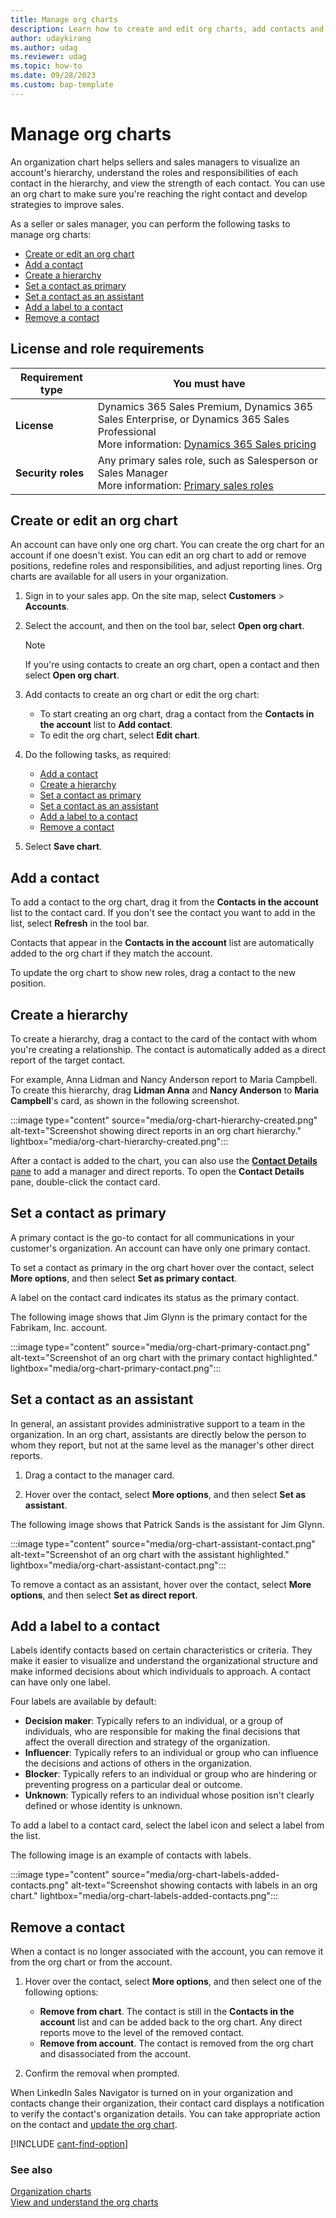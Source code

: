 ```yaml
---
title: Manage org charts
description: Learn how to create and edit org charts, add contacts and labels, and create a hierarchy to help sellers gain insights into their customers' organizational structure and identify key decision-makers.
author: udaykirang
ms.author: udag
ms.reviewer: udag
ms.topic: how-to
ms.date: 09/28/2023
ms.custom: bap-template
---
```


# Manage org charts

An organization chart helps sellers and sales managers to visualize an account's hierarchy, understand the roles and responsibilities of each contact in the hierarchy, and view the strength of each contact. You can use an org chart to make sure you're reaching the right contact and develop strategies to improve sales.

As a seller or sales manager, you can perform the following tasks to manage org charts:

- [Create or edit an org chart](#create-or-edit-an-org-chart)
- [Add a contact](#add-a-contact)
- [Create a hierarchy](#create-a-hierarchy)
- [Set a contact as primary](#set-a-contact-as-primary)
- [Set a contact as an assistant](#set-a-contact-as-an-assistant)
- [Add a label to a contact](#add-a-label-to-a-contact)
- [Remove a contact](#remove-a-contact)

## License and role requirements

| Requirement type | You must have |
|-----------------------|---------|
| **License** | Dynamics 365 Sales Premium, Dynamics 365 Sales Enterprise, or Dynamics 365 Sales Professional<br/>More information: [Dynamics 365 Sales pricing](https://dynamics.microsoft.com/sales/pricing/) |
| **Security roles** | Any primary sales role, such as Salesperson or Sales Manager<br/>More information: [Primary sales roles](security-roles-for-sales.md#primary-sales-roles)|

## Create or edit an org chart

An account can have only one org chart. You can create the org chart for an account if one doesn't exist. You can edit an org chart to add or remove positions, redefine roles and responsibilities, and adjust reporting lines. Org charts are available for all users in your organization.

1. Sign in to your sales app. On the site map, select **Customers** > **Accounts**.
1. Select the account, and then on the tool bar, select **Open org chart**.

   > [!NOTE]
   > If you're using contacts to create an org chart, open a contact and then select **Open org chart**.

1. Add contacts to create an org chart or edit the org chart:

   - To start creating an org chart, drag a contact from the **Contacts in the account** list to **Add contact**.
   - To edit the org chart, select **Edit chart**.

1. Do the following tasks, as required:

    - [Add a contact](#add-a-contact)
    - [Create a hierarchy](#create-a-hierarchy)
    - [Set a contact as primary](#set-a-contact-as-primary)
    - [Set a contact as an assistant](#set-a-contact-as-an-assistant)
    - [Add a label to a contact](#add-a-label-to-a-contact)
    - [Remove a contact](#remove-a-contact)

1. Select **Save chart**.

## Add a contact

To add a contact to the org chart, drag it from the **Contacts in the account** list to the contact card. If you don't see the contact you want to add in the list, select **Refresh** in the tool bar.

Contacts that appear in the **Contacts in the account** list are automatically added to the org chart if they match the account.

To update the org chart to show new roles, drag a contact to the new position.

## Create a hierarchy

To create a hierarchy, drag a contact to the card of the contact with whom you're creating a relationship. The contact is automatically added as a direct report of the target contact.

For example, Anna Lidman and Nancy Anderson report to Maria Campbell. To create this hierarchy, drag **Lidman Anna** and **Nancy Anderson** to **Maria Campbell**'s card, as shown in the following screenshot.

:::image type="content" source="media/org-chart-hierarchy-created.png" alt-text="Screenshot showing direct reports in an org chart hierarchy." lightbox="media/org-chart-hierarchy-created.png":::

After a contact is added to the chart, you can also use the [**Contact Details** pane](view-understand-org-charts.md) to add a manager and direct reports. To open the **Contact Details** pane, double-click the contact card.

## Set a contact as primary

A primary contact is the go-to contact for all communications in your customer's organization. An account can have only one primary contact.

To set a contact as primary in the org chart hover over the contact, select **More options**, and then select **Set as primary contact**.

A label on the contact card indicates its status as the primary contact.

The following image shows that Jim Glynn is the primary contact for the Fabrikam, Inc. account.

:::image type="content" source="media/org-chart-primary-contact.png" alt-text="Screenshot of an org chart with the primary contact highlighted." lightbox="media/org-chart-primary-contact.png":::

## Set a contact as an assistant

In general, an assistant provides administrative support to a team in the organization. In an org chart, assistants are directly below the person to whom they report, but not at the same level as the manager's other direct reports.

1. Drag a contact to the manager card.

1. Hover over the contact, select **More options**, and then select **Set as assistant**.

The following image shows that Patrick Sands is the assistant for Jim Glynn.

:::image type="content" source="media/org-chart-assistant-contact.png" alt-text="Screenshot of an org chart with the assistant highlighted." lightbox="media/org-chart-assistant-contact.png":::

To remove a contact as an assistant, hover over the contact, select **More options**, and then select **Set as direct report**.

## Add a label to a contact

Labels identify contacts based on certain characteristics or criteria. They make it easier to visualize and understand the organizational structure and make informed decisions about which individuals to approach. A contact can have only one label.

Four labels are available by default:

- **Decision maker**: Typically refers to an individual, or a group of individuals, who are responsible for making the final decisions that affect the overall direction and strategy of the organization.
- **Influencer**: Typically refers to an individual or group who can influence the decisions and actions of others in the organization.
- **Blocker**: Typically refers to an individual or group who are hindering or preventing progress on a particular deal or outcome.
- **Unknown**: Typically refers to an individual whose position isn't clearly defined or whose identity is unknown.

To add a label to a contact card, select the label icon and select a label from the list.

The following image is an example of contacts with labels.

:::image type="content" source="media/org-chart-labels-added-contacts.png" alt-text="Screenshot showing contacts with labels in an org chart." lightbox="media/org-chart-labels-added-contacts.png":::

## Remove a contact

When a contact is no longer associated with the account, you can remove it from the org chart or from the account.

1. Hover over the contact, select **More options**, and then select one of the following options:

    - **Remove from chart**. The contact is still in the **Contacts in the account** list and can be added back to the org chart. Any direct reports move to the level of the removed contact.
    - **Remove from account**. The contact is removed from the org chart and disassociated from the account.

2. Confirm the removal when prompted.

When LinkedIn Sales Navigator is turned on in your organization and contacts change their organization, their contact card displays a notification to verify the contact's organization details. You can take appropriate action on the contact and [update the org chart](view-understand-org-charts.md#contact-changes-organization-in-linkedin).

[!INCLUDE [cant-find-option](../includes/cant-find-option.md)]

### See also

[Organization charts](organization-charts.md)  
[View and understand the org charts](view-understand-org-charts.md)
